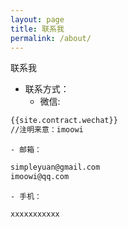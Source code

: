 ```yaml
---
layout: page
title: 联系我
permalink: /about/
---
```


联系我

- 联系方式：
	- 微信: 
```bash
{{site.contract.wechat}} 
//注明来意：imoowi
```
	- 邮箱：
```bash			
simpleyuan@gmail.com  
imoowi@qq.com
```
	- 手机：
```bash
xxxxxxxxxxx
```



